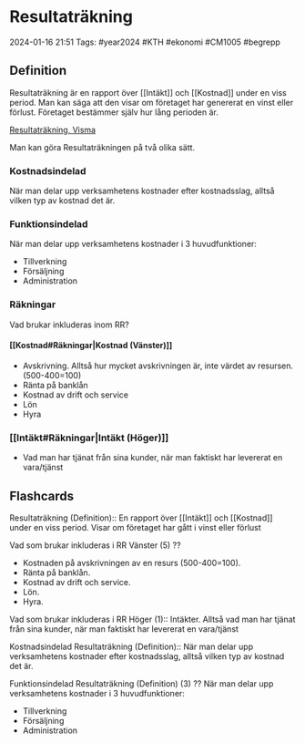 # Resultaträkning

2024-01-16 21:51
Tags: #year2024 #KTH #ekonomi #CM1005 #begrepp

## Definition

Resultaträkning är en rapport över [[Intäkt]] och [[Kostnad]] under en viss period. Man kan säga att den visar om företaget har genererat en vinst eller förlust. Företaget bestämmer själv hur lång perioden är.

[Resultaträkning, Visma](https://vismaspcs.se/ekonomiska-termer/vad-ar-resultatrakning)

Man kan göra Resultaträkningen på två olika sätt.

### Kostnadsindelad

När man delar upp verksamhetens kostnader efter kostnadsslag, alltså vilken typ av kostnad det är.

### Funktionsindelad

När man delar upp verksamhetens kostnader i 3 huvudfunktioner:

- Tillverkning
- Försäljning
- Administration

### Räkningar

Vad brukar inkluderas inom RR?

#### [[Kostnad#Räkningar|Kostnad (Vänster)]]

- Avskrivning. Alltså hur mycket avskrivningen är, inte värdet av resursen. (500-400=100)
- Ränta på banklån
- Kostnad av drift och service
- Lön
- Hyra

### [[Intäkt#Räkningar|Intäkt (Höger)]]

- Vad man har tjänat från sina kunder, när man faktiskt har levererat en vara/tjänst

## Flashcards

Resultaträkning (Definition):: En rapport över [[Intäkt]] och [[Kostnad]] under en viss period. Visar om företaget har gått i vinst eller förlust
<!--SR:!2024-02-01,6,250!2024-02-03,8,250-->

Vad som brukar inkluderas i RR Vänster (5)
??
- Kostnaden på avskrivningen av en resurs (500-400=100).
- Ränta på banklån.
- Kostnad av drift och service.
- Lön.
- Hyra.
<!--SR:!2024-02-02,3,268!2024-02-04,4,273-->

Vad som brukar inkluderas i RR Höger (1):: Intäkter. Alltså vad man har tjänat från sina kunder, när man faktiskt har levererat en vara/tjänst
<!--SR:!2024-02-09,10,270!2024-02-02,3,250-->

Kostnadsindelad Resultaträkning (Definition):: När man delar upp verksamhetens kostnader efter kostnadsslag, alltså vilken typ av kostnad det är.

Funktionsindelad Resultaträkning (Definition) (3)
??
När man delar upp verksamhetens kostnader i 3 huvudfunktioner:
- Tillverkning
- Försäljning
- Administration
